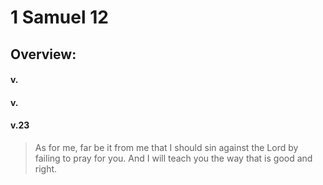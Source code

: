 # 1 Samuel 12

## Overview:



#### v.
>

#### v.
>

#### v.23
>As for me, far be it from me that I should sin against the Lord by failing to pray for you. And I will teach you the way that is good and right.



